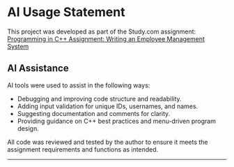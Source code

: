 # AI Usage Statement

This project was developed as part of the Study.com assignment:  
[Programming in C++ Assignment: Writing an Employee Management System](https://study.com/academy/lesson/programming-in-c-plus-plus-assignment-writing-an-employee-management-system.html)

## AI Assistance

AI tools were used to assist in the following ways:
- Debugging and improving code structure and readability.
- Adding input validation for unique IDs, usernames, and names.
- Suggesting documentation and comments for clarity.
- Providing guidance on C++ best practices and menu-driven program design.

All code was reviewed and tested by the author to ensure it meets the assignment requirements and functions as intended.

---